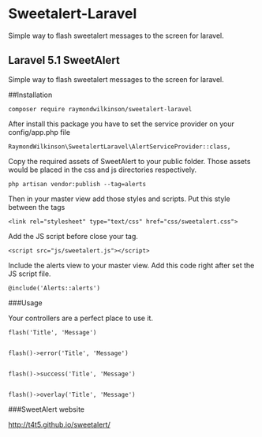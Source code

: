 # Sweetalert-Laravel
Simple way to flash sweetalert messages to the screen for laravel.

## Laravel 5.1 SweetAlert

Simple way to flash sweetalert messages to the screen for laravel.

##Installation

````
composer require raymondwilkinson/sweetalert-laravel
````

After install this package you have to set the service provider on your config/app.php file

````
RaymondWilkinson\SweetalertLaravel\AlertServiceProvider::class,
````


Copy the required assets of SweetAlert to your public folder. Those assets would be placed in the css and js directories respectively.

````
php artisan vendor:publish --tag=alerts
````

Then in your master view add those styles and scripts. Put this style between the <head> </head> tags

````
<link rel="stylesheet" type="text/css" href="css/sweetalert.css">
````

Add the JS script before close your </body> tag.

````
<script src="js/sweetalert.js"></script>
````

Include the alerts view to your master view. Add this code right after set the JS script file.

````
@include('Alerts::alerts')
````

###Usage

Your controllers are a perfect place to use it.

````
flash('Title', 'Message')


flash()->error('Title', 'Message')


flash()->success('Title', 'Message')


flash()->overlay('Title', 'Message')
````

###SweetAlert website

http://t4t5.github.io/sweetalert/
